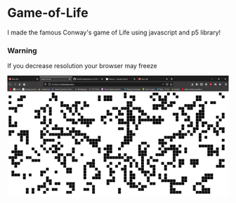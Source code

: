 # Game-of-Life

I made the famous Conway's game of Life using javascript and p5 library!

### Warning

If you decrease resolution your browser may freeze

![alt text](https://github.com/EraOfCoding/Game-of-Life/blob/master/preview.gif?raw=true)
